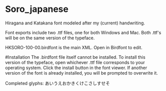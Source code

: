 # Soro_japanese
Hiragana and Katakana font modeled after my (current) handwriting.

Font exports include two .ttf files, one for both Windows and Mac. Both .ttf's will be on the same version of the typeface.

HKSORO-100-00.birdfont is the main XML. Open in Birdfont to edit.

#Installation
The .birdfont file itself cannot be installed. To install this version of the typeface, open whichever .ttf file corresponds to your operating system. Click the install button in the font viewer. If another version of the font is already installed, you will be prompted to overwrite it.

Completed glyphs:
あいうえおかきくけこさしすせそ